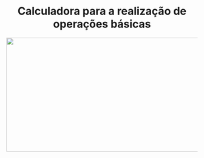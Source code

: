 <h1 align = "center">Calculadora para a realização de operações básicas</h1>

<p align = "center">

<img src = "https://user-images.githubusercontent.com/93550626/167690196-b848a276-081a-4867-8b90-bec4b932bba0.jpg" width = 700 height = 300>  

</p> 
